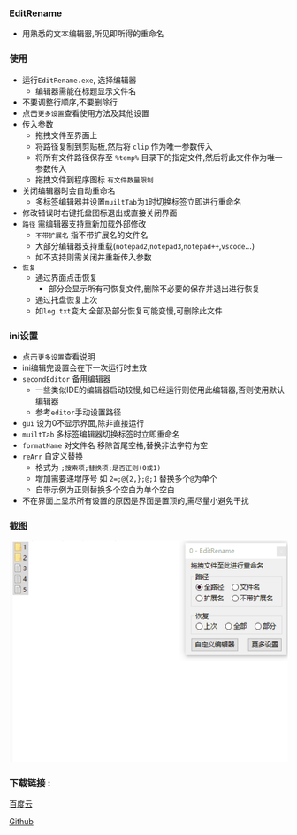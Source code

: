 ### EditRename
-  用熟悉的文本编辑器,所见即所得的重命名


### 使用
- 运行`EditRename.exe`, 选择编辑器
    - 编辑器需能在标题显示文件名
- 不要调整行顺序,不要删除行
- 点击`更多设置`查看使用方法及其他设置
- 传入参数
    - 拖拽文件至界面上
    - 将路径复制到剪贴板,然后将 `clip` 作为唯一参数传入
    - 将所有文件路径保存至 `%temp%` 目录下的指定文件,然后将此文件作为唯一参数传入
    - 拖拽文件到程序图标 `有文件数量限制`
- 关闭编辑器时会自动重命名
    - 多标签编辑器并设置`muiltTab`为`1`时切换标签立即进行重命名
- 修改错误时右键托盘图标退出或直接关闭界面
- `路径` 需编辑器支持重新加载外部修改
    - `不带扩展名` 指不带扩展名的文件名
    - 大部分编辑器支持重载(`notepad2`,`notepad3`,`notepad++`,`vscode`...)
    - 如不支持则需关闭并重新传入参数
- `恢复`
    - 通过界面点击恢复
        - 部分会显示所有可恢复文件,删除不必要的保存并退出进行恢复
    - 通过托盘恢复上次
    - 如`log.txt`变大 全部及部分恢复可能变慢,可删除此文件

### ini设置
- 点击`更多设置`查看说明
- ini编辑完设置会在下一次运行时生效
- `secondEditor` 备用编辑器
    - 一些类似IDE的编辑器启动较慢,如已经运行则使用此编辑器,否则使用默认编辑器
    - 参考`editor`手动设置路径
- `gui` 设为0不显示界面,除非直接运行
- `muiltTab` 多标签编辑器切换标签时立即重命名
- `formatName` 对文件名 移除首尾空格,替换非法字符为空
- `reArr` 自定义替换
    - 格式为 `;搜索项;替换项;是否正则(0或1)`
    - 增加需要递增序号 如 `2=;@{2,};@;1` 替换多个`@`为单个
    - 自带示例为正则替换多个空白为单个空白
- 不在界面上显示所有设置的原因是界面是置顶的,需尽量小避免干扰

### 截图
![gif](gif.gif)

### 下载链接 :
[百度云](https://pan.baidu.com/s/1NY4ov9B7eLPH1ogTn7OoVg?pwd=su4z)

[Github]( https://github.com/vvyoko/EditRename/releases/latest)

